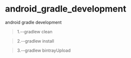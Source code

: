 # android_gradle_development
android gradle development

> 1.--gradlew clean

> 2.--gradlew install

> 3.--gradlew bintrayUpload

